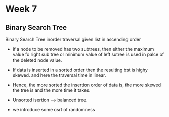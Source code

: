 # Week 7

## Binary Search Tree

Binary Search Tree inorder traversal given list in ascending order
- if a node to be removed has two subtrees, then either the maximum value fo right sub tree or minimum value of left sutree is used in palce of the deleted node value.

- If data is inserted in a sorted order then the resulting bst is highy skewed. and here the traversal time in linear.
- Hence, the more sorted the insertion order of data is, the more skewed the tree is and the more time it takes.
- Unsorted isertion --> balanced tree.
- we introduce some osrt of randomness
